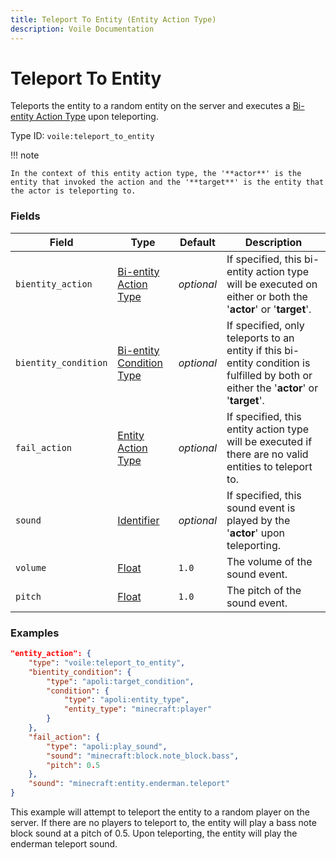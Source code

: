 ```yaml
---
title: Teleport To Entity (Entity Action Type)
description: Voile Documentation
---
```


# Teleport To Entity

Teleports the entity to a random entity on the server and executes a [Bi-entity Action Type](https://origins.readthedocs.io/en/latest/types/bientity_action_types/) upon teleporting.

Type ID: `voile:teleport_to_entity`

!!! note
    
    In the context of this entity action type, the '**actor**' is the entity that invoked the action and the '**target**' is the entity that the actor is teleporting to.

### Fields

Field | Type | Default | Description
------|------|---------|------------
`bientity_action` | [Bi-entity Action Type](https://origins.readthedocs.io/en/latest/types/bientity_action_types/) | *optional* | If specified, this bi-entity action type will be executed on either or both the '**actor**' or '**target**'.
`bientity_condition` | [Bi-entity Condition Type](https://origins.readthedocs.io/en/latest/types/bientity_condition_types/) | *optional* | If specified, only teleports to an entity if this bi-entity condition is fulfilled by both or either the '**actor**' or '**target**'.
`fail_action` | [Entity Action Type](https://origins.readthedocs.io/en/latest/types/entity_action_types/) | *optional* | If specified, this entity action type will be executed if there are no valid entities to teleport to.
`sound` | [Identifier](https://origins.readthedocs.io/en/latest/types/data_types/identifier/) | *optional* | If specified, this sound event is played by the '**actor**' upon teleporting.
`volume` | [Float](https://origins.readthedocs.io/en/latest/types/data_types/float/) | `1.0` | The volume of the sound event.
`pitch` | [Float](https://origins.readthedocs.io/en/latest/types/data_types/float/) | `1.0` | The pitch of the sound event.

### Examples

```json
"entity_action": {
    "type": "voile:teleport_to_entity",
    "bientity_condition": {
        "type": "apoli:target_condition",
        "condition": {
            "type": "apoli:entity_type",
            "entity_type": "minecraft:player"
        }
    },
    "fail_action": {
        "type": "apoli:play_sound",
        "sound": "minecraft:block.note_block.bass",
        "pitch": 0.5
    },
    "sound": "minecraft:entity.enderman.teleport"
}
```

This example will attempt to teleport the entity to a random player on the server. If there are no players to teleport to, the entity will play a bass note block sound at a pitch of 0.5. Upon teleporting, the entity will play the enderman teleport sound.